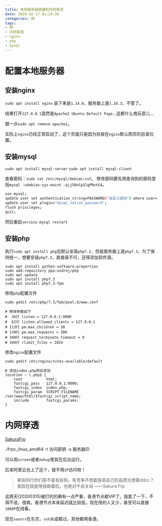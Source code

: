 ```yaml
---
title: 本地服务器搭建和内网穿透
date: 2020-02-17 01:24:56
categories: 网
tags:
- 网
- 内网穿透
- nginx
- php
- mysql
---
```


# 配置本地服务器

## 安装nginx
`sudo apt install nginx`
装下来是`1.14.0`，服务器上是`1.10.3`，不管了。

结果打开`127.0.0.1`竟然是`Apache2 Ubuntu Default Page`...这都什么鬼玩意儿...

狠一点`sudo apt remove apache2`。

实际上`nginx`已经正常启动了，这个页面只是因为存放在`nginx`默认网页的目录位置。

## 安装mysql
`sudo apt install mysql-server`
`sudo apt install mysql-client`

查看密码：`sudo cat /etc/mysql/debian.cnf`。
修改密码要先用查询到的密码登陆`mysql -udebian-sys-maint -pjj58nCpSlgPNvtG4`。
```bash
use mysql;
update user set authentication_string=PASSWORD("自定义密码") where user='root';
update user set plugin="mysql_native_password";
flush privileges;
quit;
```
然后重启`service mysql restart`

## 安装php
执行`sudo apt install php`后默认安装`php7.2`，但是服务器上是`php7.3`，为了保持统一，想要安装`php7.3`，直接装不行，还得添加软件源。
```
sudo apt install python-software-properties
sudo add-repository ppa:ondrej/php
sudo apt update
sudo apt install php7.3
sudo apt install php7.3-fpm
```

修改`php`配置文件
```
sudo gedit /etc/php/7.3/fpm/pool.d/www.conf 

# 修改参数如下
#  36行 listen = 127.0.0.1:9000 
#  62行 listen.allowed_clients = 127.0.0.1
# 113行 pm.max_children = 50
# 139行 pm.max_requests = 500 
# 340行 request_terminate_timeout = 0 
# 344行 rlimit_files = 1024
```

修改`nginx`配置文件

```
sudo gedit /etc/nginx/sites-available/default

# 添加index.php然后添加
location ~ \.php$ {
    root           html;
    fastcgi_pass   127.0.0.1:9000;
    fastcgi_index  index.php;
    fastcgi_param  SCRIPT_FILENAME  /var/www/html/$fastcgi_script_name;
    include        fastcgi_params;
}
```

# 内网穿透

[SakuraFrp](www.natfrp.com)

./frpc_linux_amd64 -t 访问密钥 -s 服务器ID

可以用`screen`或者`nohup`使其在后台运行。

后来阿里云也上了这个，就不用`IP`访问啦！

> 某些同行你们是不是有些狗，有竞争不想着提高自己的品质光想着ddcc？我现在就是用钱砸着抗，也绝对不会关站
——Sakura Frp

这两天(20200315)被打的的确有一点严重，香港节点都VIP了，我氪了一下，不得不说，很爽。香港节点本来延迟就比较低，现在用的人又少，甚至可以直接`1080P`在线看。

现在`suours`在东京，`ssh`从成都过，其他都用香港。
